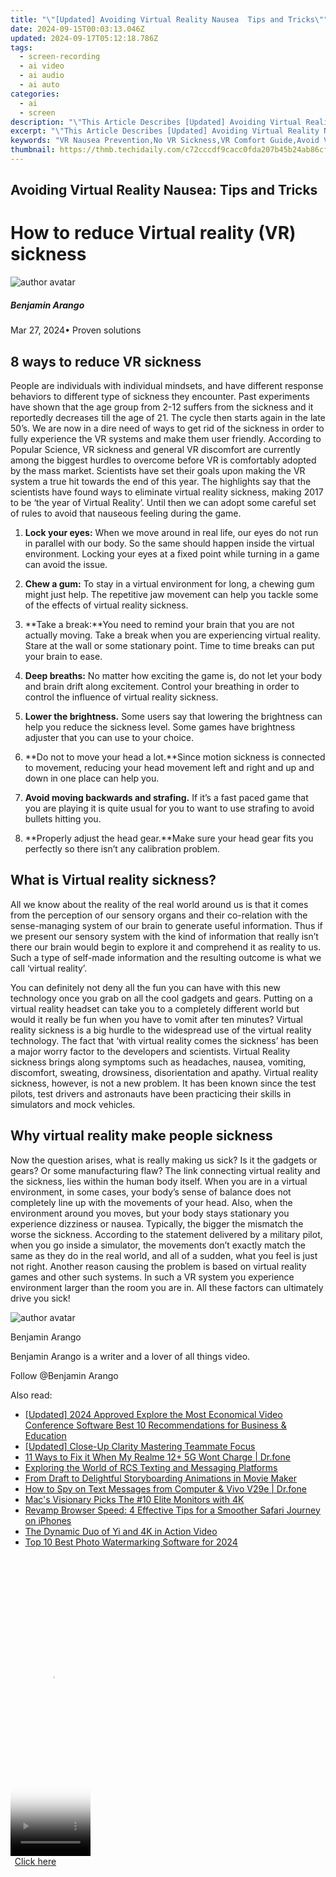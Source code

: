 ```yaml
---
title: "\"[Updated] Avoiding Virtual Reality Nausea  Tips and Tricks\""
date: 2024-09-15T00:03:13.046Z
updated: 2024-09-17T05:12:18.786Z
tags: 
  - screen-recording
  - ai video
  - ai audio
  - ai auto
categories: 
  - ai
  - screen
description: "\"This Article Describes [Updated] Avoiding Virtual Reality Nausea: Tips and Tricks\""
excerpt: "\"This Article Describes [Updated] Avoiding Virtual Reality Nausea: Tips and Tricks\""
keywords: "VR Nausea Prevention,No VR Sickness,VR Comfort Guide,Avoid VR Discomfort,Stay Grounded VR,Tips for VR Health,Tricks to Beat VR Nausea"
thumbnail: https://thmb.techidaily.com/c72cccdf9cacc0fda207b45b24ab86cf2fde475b85a4b94012ab008856dbcd1d.jpg
---
```


## Avoiding Virtual Reality Nausea: Tips and Tricks

# How to reduce Virtual reality (VR) sickness

![author avatar](https://images.wondershare.com/filmora/article-images/benjamin-arango-author.jpg)

##### Benjamin Arango

 Mar 27, 2024• Proven solutions

## 8 ways to reduce VR sickness

 People are individuals with individual mindsets, and have different response behaviors to different type of sickness they encounter. Past experiments have shown that the age group from 2-12 suffers from the sickness and it reportedly decreases till the age of 21\. The cycle then starts again in the late 50’s. We are now in a dire need of ways to get rid of the sickness in order to fully experience the VR systems and make them user friendly. According to Popular Science, VR sickness and general VR discomfort are currently among the biggest hurdles to overcome before VR is comfortably adopted by the mass market. Scientists have set their goals upon making the VR system a true hit towards the end of this year. The highlights say that the scientists have found ways to eliminate virtual reality sickness, making 2017 to be ‘the year of Virtual Reality’. Until then we can adopt some careful set of rules to avoid that nauseous feeling during the game.

 1. **Lock your eyes:** When we move around in real life, our eyes do not run in parallel with our body. So the same should happen inside the virtual environment. Locking your eyes at a fixed point while turning in a game can avoid the issue.

 2. **Chew a gum:** To stay in a virtual environment for long, a chewing gum might just help. The repetitive jaw movement can help you tackle some of the effects of virtual reality sickness.

 3. **Take a break:**You need to remind your brain that you are not actually moving. Take a break when you are experiencing virtual reality. Stare at the wall or some stationary point. Time to time breaks can put your brain to ease.

 4. **Deep breaths:** No matter how exciting the game is, do not let your body and brain drift along excitement. Control your breathing in order to control the influence of virtual reality sickness.

 5. **Lower the brightness.**  Some users say that lowering the brightness can help you reduce the sickness level. Some games have brightness adjuster that you can use to your choice.

 6. **Do not to move your head a lot.**Since motion sickness is connected to movement, reducing your head movement left and right and up and down in one place can help you.

 7. **Avoid moving backwards and strafing.**  If it’s a fast paced game that you are playing it is quite usual for you to want to use strafing to avoid bullets hitting you.

 8. **Properly adjust the head gear.**Make sure your head gear fits you perfectly so there isn’t any calibration problem.

## What is Virtual reality sickness?

 All we know about the reality of the real world around us is that it comes from the perception of our sensory organs and their co-relation with the sense-managing system of our brain to generate useful information. Thus if we present our sensory system with the kind of information that really isn’t there our brain would begin to explore it and comprehend it as reality to us. Such a type of self-made information and the resulting outcome is what we call ‘virtual reality’.

 You can definitely not deny all the fun you can have with this new technology once you grab on all the cool gadgets and gears. Putting on a virtual reality headset can take you to a completely different world but would it really be fun when you have to vomit after ten minutes? Virtual reality sickness is a big hurdle to the widespread use of the virtual reality technology. The fact that ‘with virtual reality comes the sickness’ has been a major worry factor to the developers and scientists. Virtual Reality sickness brings along symptoms such as headaches, nausea, vomiting, discomfort, sweating, drowsiness, disorientation and apathy. Virtual reality sickness, however, is not a new problem. It has been known since the test pilots, test drivers and astronauts have been practicing their skills in simulators and mock vehicles.

## Why virtual reality make people sickness

 Now the question arises, what is really making us sick? Is it the gadgets or gears? Or some manufacturing flaw? The link connecting virtual reality and the sickness, lies within the human body itself. When you are in a virtual environment, in some cases, your body’s sense of balance does not completely line up with the movements of your head. Also, when the environment around you moves, but your body stays stationary you experience dizziness or nausea. Typically, the bigger the mismatch the worse the sickness. According to the statement delivered by a military pilot, when you go inside a simulator, the movements don’t exactly match the same as they do in the real world, and all of a sudden, what you feel is just not right. Another reason causing the problem is based on virtual reality games and other such systems. In such a VR system you experience environment larger than the room you are in. All these factors can ultimately drive you sick!

![author avatar](https://images.wondershare.com/filmora/article-images/benjamin-arango-author.jpg)

Benjamin Arango

Benjamin Arango is a writer and a lover of all things video.

Follow @Benjamin Arango

<ins class="adsbygoogle"
      style="display:block"
      data-ad-client="ca-pub-7571918770474297"
      data-ad-slot="8358498916"
      data-ad-format="auto"
      data-full-width-responsive="true"></ins>

<span class="atpl-alsoreadstyle">Also read:</span>
<div><ul>
<li><a href="https://remote-screen-capture.techidaily.com/updated-2024-approved-explore-the-most-economical-video-conference-software-best-10-recommendations-for-business-and-education/"><u>[Updated] 2024 Approved Explore the Most Economical Video Conference Software Best 10 Recommendations for Business & Education</u></a></li>
<li><a href="https://extra-lessons.techidaily.com/updated-close-up-clarity-mastering-teammate-focus/"><u>[Updated] Close-Up Clarity Mastering Teammate Focus</u></a></li>
<li><a href="https://howto.techidaily.com/11-ways-to-fix-it-when-my-realme-12plus-5g-wont-charge-drfone-by-drfone-fix-android-problems-fix-android-problems/"><u>11 Ways to Fix it When My Realme 12+ 5G Wont Charge | Dr.fone</u></a></li>
<li><a href="https://tech-recovery.techidaily.com/exploring-the-world-of-rcs-texting-and-messaging-platforms/"><u>Exploring the World of RCS Texting and Messaging Platforms</u></a></li>
<li><a href="https://extra-lessons.techidaily.com/from-draft-to-delightful-storyboarding-animations-in-movie-maker/"><u>From Draft to Delightful Storyboarding Animations in Movie Maker</u></a></li>
<li><a href="https://android-location-track.techidaily.com/how-to-spy-on-text-messages-from-computer-and-vivo-v29e-drfone-by-drfone-virtual-android/"><u>How to Spy on Text Messages from Computer & Vivo V29e | Dr.fone</u></a></li>
<li><a href="https://extra-lessons.techidaily.com/macs-visionary-picks-the-10-elite-monitors-with-4k/"><u>Mac's Visionary Picks The #10 Elite Monitors with 4K</u></a></li>
<li><a href="https://fox-that.techidaily.com/revamp-browser-speed-4-effective-tips-for-a-smoother-safari-journey-on-iphones/"><u>Revamp Browser Speed: 4 Effective Tips for a Smoother Safari Journey on iPhones</u></a></li>
<li><a href="https://extra-lessons.techidaily.com/the-dynamic-duo-of-yi-and-4k-in-action-video/"><u>The Dynamic Duo of Yi and 4K in Action Video</u></a></li>
<li><a href="https://fox-friendly.techidaily.com/top-10-best-photo-watermarking-software-for-2024/"><u>Top 10 Best Photo Watermarking Software for 2024</u></a></li>
</ul></div>

<!-- affiliate ads begin -->
<span id="1975562">
					<video width="128" height="480" style="cursor:pointer"
           poster="//a.impactradius-go.com/display-clicktoplayimage/1975562.png"
           onclick="if(!this.playClicked){this.play();this.setAttribute('controls',true);this.playClicked=true;}">
	   <source src="//a.impactradius-go.com/display-ad/22993-1975562">
	   <img src="//a.impactradius-go.com/display-clicktoplayimage/1975562.png" style="border: none; height: 100%; width: 100%; object-fit: contain">
	</video>
	<div style="width:80px;text-align:center"><a href="javascript:window.open(decodeURIComponent('https%3A%2F%2Fhomestyler.sjv.io%2Fc%2F5597632%2F1975562%2F22993'), '_blank');void(0);">Click here</a></div>
</span>
<img height="0" width="0" src="https://imp.pxf.io/i/5597632/1975562/22993" style="position:absolute;visibility:hidden;" border="0" />
<!-- affiliate ads end -->


